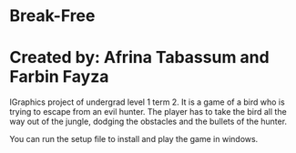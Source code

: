 # Break-Free
# Created by: Afrina Tabassum and Farbin Fayza
IGraphics project of undergrad level 1 term 2. It is a game of a bird who is trying to escape from an evil hunter. The player has to take the bird all the way out of the jungle, dodging the obstacles and the bullets of the hunter.

You can run the setup file to install and play the game in windows.
